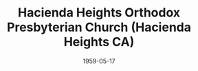 ---
date: &id001 1959-05-17
end_date: null
location:
  address: null
  city: Hacienda Heights
  state: CA
minister:
- end: 1978-01-01
  name: H. Wilson Albright
  start: 1959-05-17
  type: Pastor
- end: 1981-01-01
  name: Stephen Williams
  start: 1979-01-01
  type: Pastor
- end: 1963-01-01
  name: H. Wilson Albright
  start: 1959-05-17
  type: Supply Pastor
ministers:
- H. Wilson Albright
- Stephen Williams
- H. Wilson Albright
name: Hacienda Heights Orthodox Presbyterian Church
names:
- end: 1988-12-03
  name: Hacienda Heights Orthodox Presbyterian Church
  start: 1959-05-17
origination_date: *id001
raw_data: "AR    Hacienda Heights\n\nHacienda Heights Orthodox Presbyterian Church\
  \  (May 17, 1959\u2013December 3, 1988)\nPastors: H. Wilson Albright, 1963\u2013\
  78\nStephen Williams, 1979\u201381\nSupply: H. Wilson Albright, 1959\u201363"
states:
- CA
status:
  active: false
  end_date: 1988-12-03
  reason: null
  received_from: null
  withdrawal_to: null
title: Hacienda Heights Orthodox Presbyterian Church (Hacienda Heights CA)
year_established:
- 1959

---